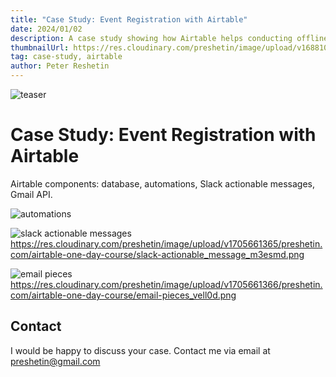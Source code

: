 ```yaml
---
title: "Case Study: Event Registration with Airtable"
date: 2024/01/02
description: A case study showing how Airtable helps conducting offline events.
thumbnailUrl: https://res.cloudinary.com/preshetin/image/upload/v1688101501/preshetin.com/case-studies/meal-planning-1_vitsdr.png
tag: case-study, airtable
author: Peter Reshetin
---
```


![teaser](https://res.cloudinary.com/preshetin/image/upload/v1705661365/preshetin.com/airtable-one-day-course/teaser-1_fcwhl4.png)

# Case Study: Event Registration with Airtable

Airtable components: database, automations, Slack actionable messages, Gmail API.

![automations](https://res.cloudinary.com/preshetin/image/upload/v1705661366/preshetin.com/airtable-one-day-course/automations_h4cuft.png)

![slack actionable messages](https://res.cloudinary.com/preshetin/image/upload/v1705661365/preshetin.com/airtable-one-day-course/slack-actionable_message_m3esmd.png)
https://res.cloudinary.com/preshetin/image/upload/v1705661365/preshetin.com/airtable-one-day-course/slack-actionable_message_m3esmd.png

![email pieces](https://res.cloudinary.com/preshetin/image/upload/v1705661366/preshetin.com/airtable-one-day-course/email-pieces_vell0d.png)
https://res.cloudinary.com/preshetin/image/upload/v1705661366/preshetin.com/airtable-one-day-course/email-pieces_vell0d.png


## Contact

I would be happy to discuss your case. Contact me via email at preshetin@gmail.com

